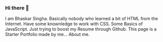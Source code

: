 ### Hi there 👋
I am Bhaskar Singha. 
Basically nobody who learned a bit of HTML from the Internet.
Have some knownledge to work with CSS. Some Basics of JavaScript.
Just trying to boost my Resume through Github.
This page is a Starter Portfolio made by me... About me.
